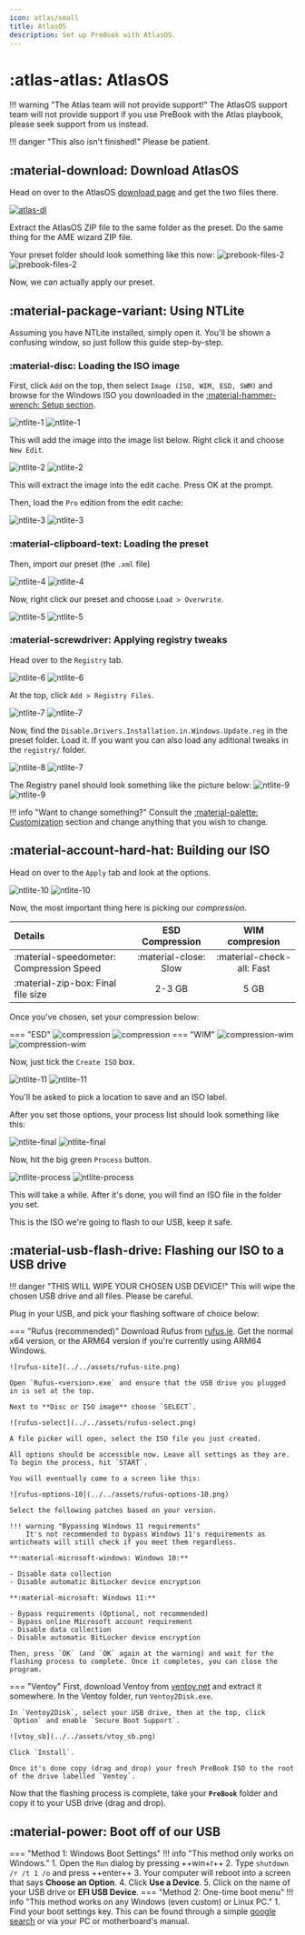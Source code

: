 ```yaml
---
icon: atlas/small
title: AtlasOS
description: Set up PreBook with AtlasOS.
---
```


# :atlas-atlas: AtlasOS

!!! warning "The Atlas team will not provide support!"
    The AtlasOS support team will not provide support if you use PreBook with the Atlas playbook, please seek support from us instead.

!!! danger "This also isn't finished!"
    Please be patient.

## :material-download: Download AtlasOS

Head on over to the AtlasOS [download page](https://atlasos.net) and get the two files there.

[![atlas-dl](../../assets/atlas-dl.png)](https://atlasos.net)

Extract the AtlasOS ZIP file to the same folder as the preset. Do the same thing for the AME wizard ZIP file.

Your preset folder should look something like this now:
![prebook-files-2](../../assets/prebook-files-2-light.png#only-light)
![prebook-files-2](../../assets/prebook-files-2.png#only-dark)

Now, we can actually apply our preset.

## :material-package-variant: Using NTLite

Assuming you have NTLite installed, simply open it. You'll be shown a confusing window, so just follow this guide step-by-step.

### :material-disc: Loading the ISO image

First, click `Add` on the top, then select `Image (ISO, WIM, ESD, SWM)` and browse for the Windows ISO you downloaded in the [:material-hammer-wrench: Setup section](../README.md#obtaining-an-iso).

![ntlite-1](../../assets/ntlite-1-v2.png#only-dark)
![ntlite-1](../../assets/ntlite-1-light.png#only-light)

This will add the image into the image list below. Right click it and choose `New Edit`.

![ntlite-2](../../assets/ntlite-2.png#only-dark)
![ntlite-2](../../assets/ntlite-2-light.png#only-light)

This will extract the image into the edit cache. Press OK at the prompt.

Then, load the `Pro` edition from the edit cache:

![ntlite-3](../../assets/ntlite-3.png#only-dark)
![ntlite-3](../../assets/ntlite-3-light.png#only-light)

### :material-clipboard-text: Loading the preset

Then, import our preset (the `.xml` file)

![ntlite-4](../../assets/ntlite-4.png#only-dark)
![ntlite-4](../../assets/ntlite-4-light.png#only-light)

Now, right click our preset and choose `Load > Overwrite`.

![ntlite-5](../../assets/ntlite-5.png#only-dark)
![ntlite-5](../../assets/ntlite-5-light.png#only-light)

### :material-screwdriver: Applying registry tweaks

Head over to the `Registry` tab.

![ntlite-6](../../assets/ntlite-6.png#only-dark)
![ntlite-6](../../assets/ntlite-6-light.png#only-light)

At the top, click `Add > Registry Files`.

![ntlite-7](../../assets/ntlite-7.png#only-dark)
![ntlite-7](../../assets/ntlite-7-light.png#only-light)


Now, find the `Disable.Drivers.Installation.in.Windows.Update.reg` in the preset folder. Load it. If you want you can also load any aditional tweaks in the `registry/` folder.

![ntlite-8](../../assets/ntlite-8.png#only-dark)
![ntlite-7](../../assets/ntlite-8-light.png#only-light)

The Registry panel should look something like the picture below:
![ntlite-9](../../assets/ntlite-9.png#only-dark)
![ntlite-9](../../assets/ntlite-9-light.png#only-light)

!!! info "Want to change something?"
    Consult the [:material-palette: Customization](../../customization/README.md) section and change anything that you wish to change.

## :material-account-hard-hat: Building our ISO

Head on over to the `Apply` tab and look at the options.

![ntlite-10](../../assets/ntlite-10.png#only-dark)
![ntlite-10](../../assets/ntlite-10-light.png#only-light)

Now, the most important thing here is picking our *compression*.

| Details                                                 |    ESD Compression    |      WIM compresion       |
| :------------------------------------------------------ | :-------------------: | :-----------------------: |
| :material-speedometer: Compression Speed                | :material-close: Slow | :material-check-all: Fast |
| :material-zip-box:                      Final file size |        2-3 GB         |           5 GB            |

Once you've chosen, set your compression below:

=== "ESD"
    ![compression](../../assets/compression.png#only-dark)
    ![compression](../../assets/compression-light.png#only-light)
=== "WIM"
    ![compression-wim](../../assets/compression-wim.png#only-dark)
    ![compression-wim](../../assets/compression-wim-light.png#only-light)

Now, just tick the `Create ISO` box.

![ntlite-11](../../assets/ntlite-11.png#only-dark)
![ntlite-11](../../assets/ntlite-11-light.png#only-light)

You'll be asked to pick a location to save and an ISO label.

After you set those options, your process list should look something like this:

![ntlite-final](../../assets/ntlite-final.png#only-dark)
![ntlite-final](../../assets/ntlite-final-light.png#only-light)

Now, hit the big green `Process` button.

![ntlite-process](../../assets/ntlite-process.png#only-dark)
![ntlite-process](../../assets/ntlite-process-light.png#only-light)

This will take a while. After it's done, you will find an ISO file in the folder you set.

This is the ISO we're going to flash to our USB, keep it safe.

## :material-usb-flash-drive: Flashing our ISO to a USB drive

!!! danger "THIS WILL WIPE YOUR CHOSEN USB DEVICE!"
    This will wipe the chosen USB drive and all files. Please be careful.

Plug in your USB, and pick your flashing software of choice below:

=== "Rufus (recommended)"
    Download Rufus from [rufus.ie](https://rufus.ie). Get the normal x64 version, or the ARM64 version if you're currently using ARM64 Windows.

    ![rufus-site](../../assets/rufus-site.png)

    Open `Rufus-<version>.exe` and ensure that the USB drive you plugged in is set at the top.

    Next to **Disc or ISO image** choose `SELECT`.

    ![rufus-select](../../assets/rufus-select.png)

    A file picker will open, select the ISO file you just created.

    All options should be accessible now. Leave all settings as they are. To begin the process, hit `START`.

    You will eventually come to a screen like this:

    ![rufus-options-10](../../assets/rufus-options-10.png)

    Select the following patches based on your version. 
    
    !!! warning "Bypassing Windows 11 requirements"
        It's not recommended to bypass Windows 11's requirements as anticheats will still check if you meet them regardless.
        
    **:material-microsoft-windows: Windows 10:**

    - Disable data collection
    - Disable automatic BitLocker device encryption
    
    **:material-microsoft: Windows 11:** 

    - Bypass requirements (Optional, not recommended)
    - Bypass online Microsoft account requirement
    - Disable data collection
    - Disable automatic BitLocker device encryption

    Then, press `OK` (and `OK` again at the warning) and wait for the flashing process to complete. Once it completes, you can close the program.

=== "Ventoy"
    First, download Ventoy from [ventoy.net](https://ventoy.net/download.html) and extract it somewhere. In the Ventoy folder, run `Ventoy2Disk.exe`.

    In `Ventoy2Disk`, select your USB drive, then at the top, click `Option` and enable `Secure Boot Support`.

    ![vtoy_sb](../../assets/vtoy_sb.png)

    Click `Install`.

    Once it's done copy (drag and drop) your fresh PreBook ISO to the root of the drive labelled `Ventoy`.

Now that the flashing process is complete, take your **`PreBook`** folder and copy it to your USB drive (drag and drop).

## :material-power: Boot off of our USB

=== "Method 1: Windows Boot Settings"
    !!! info "This method only works on Windows."
    1. Open the `Run` dialog by pressing ++win+r++
    2. Type `shutdown /r /t 1 /o` and press ++enter++
    3. Your computer will reboot into a screen that says **Choose an Option**.
    4. Click **Use a Device**.
    5. Click on the name of your USB drive or **EFI USB Device**.
=== "Method 2: One-time boot menu"
    !!! info "This method works on any Windows (even custom) or Linux PC."
    1. Find your boot settings key. This can be found through a simple [google search](../../boot-key.md) or via your PC or motherboard's manual.
